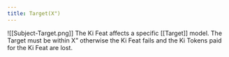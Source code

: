 ```yaml
---
title: Target(X")
---
```

![[Subject-Target.png]] The Ki Feat affects a specific [[Target]] model.
The Target must be within X” otherwise the Ki Feat fails and the Ki Tokens paid for the Ki Feat are lost.